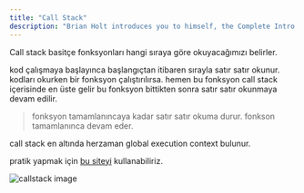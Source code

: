 ```yaml
---
title: "Call Stack"
description: "Brian Holt introduces you to himself, the Complete Intro to React version 6, and what you can expect to learn"
---
```


Call stack basitçe fonksyonları hangi sıraya göre okuyacağımızı belirler.

kod çalışmaya başlayınca başlangıçtan itibaren sırayla satır satır okunur.
kodları okurken bir fonksyon çalıştırılırsa. hemen bu fonksyon call stack içerisinde en üste gelir bu fonksyon bittikten sonra satır satır okunmaya devam edilir.

> fonksyon tamamlanıncaya kadar satır satır okuma durur. fonkson tamamlanınca devam eder.

call stack en altında herzaman global execution context bulunur.

pratik yapmak için [bu siteyi][site] kullanabiliriz.

![callstack image](./images/callstack.jpg)

[site]: http://latentflip.com/loupe/?code=Cgpjb25zb2xlLmxvZygiV2VsY29tZSB0byBsb3VwZS4iKTs%3D!!!PGJ1dHRvbj5DbGljayBtZSE8L2J1dHRvbj4%3D
